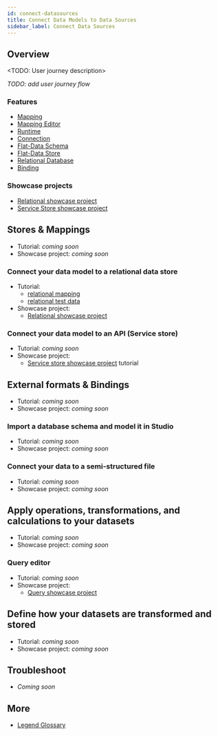 ```yaml
---
id: connect-datasources
title: Connect Data Models to Data Sources
sidebar_label: Connect Data Sources
---
```


## Overview

<TODO: User journey description>

_TODO: add user journey flow_

### Features

- [Mapping](../overview/legend-glossary.md/#relational-mapping)
- [Mapping Editor](../overview/legend-glossary.md/#mapping-editor)
- [Runtime](../overview/legend-glossary.md/#runtime)
- [Connection](../overview/legend-glossary.md/#connection)
- [Flat-Data Schema](../overview/legend-glossary.md/#flat-data-schema)
- [Flat-Data Store](../overview/legend-glossary.md/#flat-data-store)
- [Relational Database](../overview/legend-glossary.md/#relational-database)
- [Binding](../overview/legend-glossary.md/#bindings)

### Showcase projects

- [Relational showcase project](../showcases/showcase-projects.md/#relational)
- [Service Store showcase project](../showcases/showcase-projects.md/#service-store)

## Stores & Mappings

- Tutorial: _coming soon_
- Showcase project: _coming soon_

### Connect your data model to a relational data store 

- Tutorial:
    - [relational mapping](../tutorials/studio-relational-mapping.md)  
    - [relational test data](../tutorials/studio-create-test-data.md/#relational)
- Showcase project: 
    - [Relational showcase project](../showcases/showcase-projects.md/#relational)

### Connect your data model to an API (Service store) 

- Tutorial: _coming soon_
- Showcase project: 
    - [Service store showcase project](../tutorials/studio-servicestore) tutorial

## External formats & Bindings

- Tutorial: _coming soon_
- Showcase project: _coming soon_

### Import a database schema and model it in Studio

- Tutorial: _coming soon_
- Showcase project: _coming soon_

### Connect your data to a semi-structured file

- Tutorial: _coming soon_
- Showcase project: _coming soon_


## Apply operations, transformations, and calculations to your datasets

- Tutorial: _coming soon_
- Showcase project: _coming soon_

### Query editor

- Tutorial: _coming soon_
- Showcase project: 
    - [Query showcase project](../showcases/showcase-projects.md/#query)

## Define how your datasets are transformed and stored

- Tutorial: _coming soon_
- Showcase project: _coming soon_

## Troubleshoot

- _Coming soon_

## More
- [Legend Glossary](../overview/legend-glossary.md)

